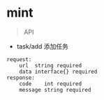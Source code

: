 # mint

>API
   
   - task/add 添加任务
	 	
	request:
		url  string required
		data interface{} required
	response:
		code    int required
		message string required
        
